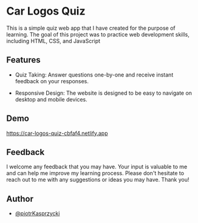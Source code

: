 
#  Car Logos Quiz

This is a simple quiz web app that I have created for the purpose of learning. 
The goal of this project was to practice web development skills, including HTML, CSS, and JavaScript
## Features

- Quiz Taking: Answer questions one-by-one and receive instant feedback on your responses.

- Responsive Design: The website is designed to be easy to navigate on desktop and mobile devices.



## Demo

https://car-logos-quiz-cbfaf4.netlify.app


## Feedback


I welcome any feedback that you may have. Your input is valuable to me and can help me improve my learning process. Please don't hesitate to reach out to me with any suggestions or ideas you may have. Thank you!

## Author

- [@piotrKasprzycki](https://github.com/piotrKasprzycki)


